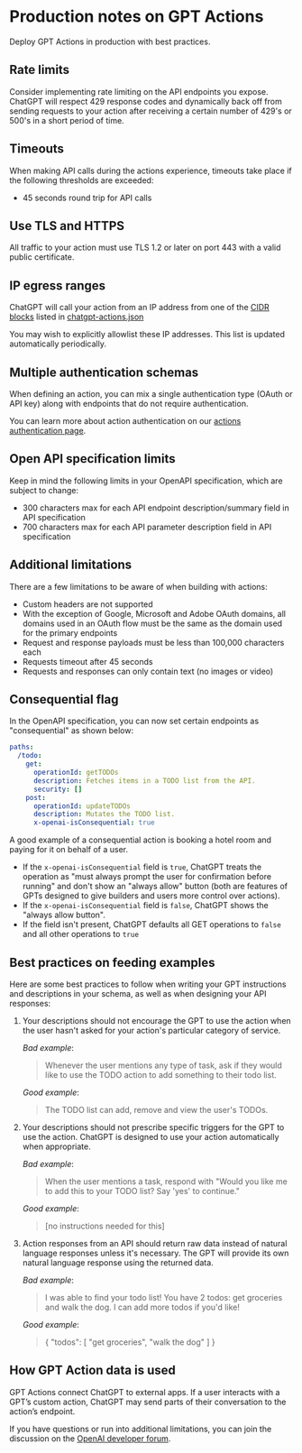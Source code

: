 Production notes on GPT Actions
===============================

Deploy GPT Actions in production with best practices.

Rate limits
-----------

Consider implementing rate limiting on the API endpoints you expose. ChatGPT will respect 429 response codes and dynamically back off from sending requests to your action after receiving a certain number of 429's or 500's in a short period of time.

Timeouts
--------

When making API calls during the actions experience, timeouts take place if the following thresholds are exceeded:

*   45 seconds round trip for API calls

Use TLS and HTTPS
-----------------

All traffic to your action must use TLS 1.2 or later on port 443 with a valid public certificate.

IP egress ranges
----------------

ChatGPT will call your action from an IP address from one of the [CIDR blocks](https://en.wikipedia.org/wiki/Classless_Inter-Domain_Routing) listed in [chatgpt-actions.json](https://openai.com/chatgpt-actions.json)

You may wish to explicitly allowlist these IP addresses. This list is updated automatically periodically.

Multiple authentication schemas
-------------------------------

When defining an action, you can mix a single authentication type (OAuth or API key) along with endpoints that do not require authentication.

You can learn more about action authentication on our [actions authentication page](/docs/actions/authentication).

Open API specification limits
-----------------------------

Keep in mind the following limits in your OpenAPI specification, which are subject to change:

*   300 characters max for each API endpoint description/summary field in API specification
*   700 characters max for each API parameter description field in API specification

Additional limitations
----------------------

There are a few limitations to be aware of when building with actions:

*   Custom headers are not supported
*   With the exception of Google, Microsoft and Adobe OAuth domains, all domains used in an OAuth flow must be the same as the domain used for the primary endpoints
*   Request and response payloads must be less than 100,000 characters each
*   Requests timeout after 45 seconds
*   Requests and responses can only contain text (no images or video)

Consequential flag
------------------

In the OpenAPI specification, you can now set certain endpoints as "consequential" as shown below:

```yaml
paths:
  /todo:
    get:
      operationId: getTODOs
      description: Fetches items in a TODO list from the API.
      security: []
    post:
      operationId: updateTODOs
      description: Mutates the TODO list.
      x-openai-isConsequential: true
```

A good example of a consequential action is booking a hotel room and paying for it on behalf of a user.

*   If the `x-openai-isConsequential` field is `true`, ChatGPT treats the operation as "must always prompt the user for confirmation before running" and don't show an "always allow" button (both are features of GPTs designed to give builders and users more control over actions).
*   If the `x-openai-isConsequential` field is `false`, ChatGPT shows the "always allow button".
*   If the field isn't present, ChatGPT defaults all GET operations to `false` and all other operations to `true`

Best practices on feeding examples
----------------------------------

Here are some best practices to follow when writing your GPT instructions and descriptions in your schema, as well as when designing your API responses:

1.  Your descriptions should not encourage the GPT to use the action when the user hasn't asked for your action's particular category of service.
    
    _Bad example_:
    
    > Whenever the user mentions any type of task, ask if they would like to use the TODO action to add something to their todo list.
    
    _Good example_:
    
    > The TODO list can add, remove and view the user's TODOs.
    
2.  Your descriptions should not prescribe specific triggers for the GPT to use the action. ChatGPT is designed to use your action automatically when appropriate.
    
    _Bad example_:
    
    > When the user mentions a task, respond with "Would you like me to add this to your TODO list? Say 'yes' to continue."
    
    _Good example_:
    
    > \[no instructions needed for this\]
    
3.  Action responses from an API should return raw data instead of natural language responses unless it's necessary. The GPT will provide its own natural language response using the returned data.
    
    _Bad example_:
    
    > I was able to find your todo list! You have 2 todos: get groceries and walk the dog. I can add more todos if you'd like!
    
    _Good example_:
    
    > { "todos": \[ "get groceries", "walk the dog" \] }
    

How GPT Action data is used
---------------------------

GPT Actions connect ChatGPT to external apps. If a user interacts with a GPT’s custom action, ChatGPT may send parts of their conversation to the action’s endpoint.

If you have questions or run into additional limitations, you can join the discussion on the [OpenAI developer forum](https://community.openai.com).
